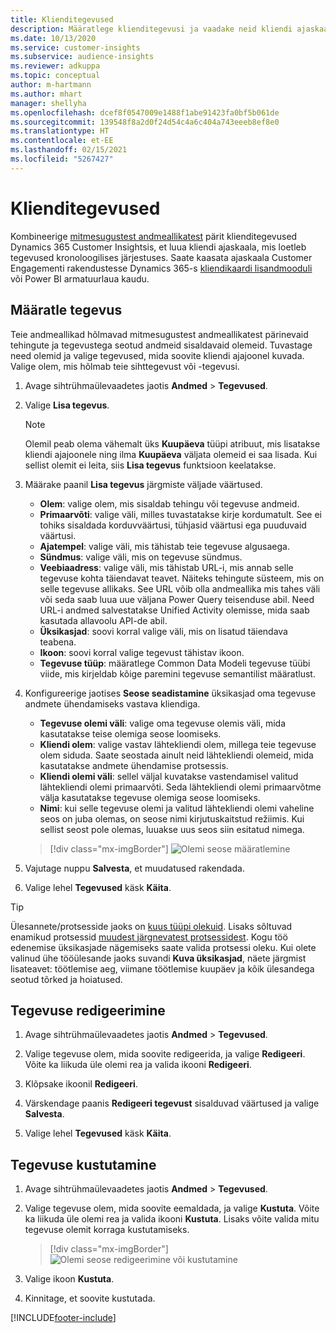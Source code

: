 ```yaml
---
title: Klienditegevused
description: Määratlege klienditegevusi ja vaadake neid kliendi ajaskaalal.
ms.date: 10/13/2020
ms.service: customer-insights
ms.subservice: audience-insights
ms.reviewer: adkuppa
ms.topic: conceptual
author: m-hartmann
ms.author: mhart
manager: shellyha
ms.openlocfilehash: dcef8f0547009e1488f1abe91423fa0bf5b061de
ms.sourcegitcommit: 139548f8a2d0f24d54c4a6c404a743eeeb8ef8e0
ms.translationtype: HT
ms.contentlocale: et-EE
ms.lasthandoff: 02/15/2021
ms.locfileid: "5267427"
---
```

# <a name="customer-activities"></a>Klienditegevused

Kombineerige [mitmesugustest andmeallikatest](data-sources.md) pärit klienditegevused Dynamics 365 Customer Insightsis, et luua kliendi ajaskaala, mis loetleb tegevused kronoloogilises järjestuses. Saate kaasata ajaskaala Customer Engagementi rakendustesse Dynamics 365-s [kliendikaardi lisandmooduli](customer-card-add-in.md) või Power BI armatuurlaua kaudu.

## <a name="define-an-activity"></a>Määratle tegevus

Teie andmeallikad hõlmavad mitmesugustest andmeallikatest pärinevaid tehingute ja tegevustega seotud andmeid sisaldavaid olemeid. Tuvastage need olemid ja valige tegevused, mida soovite kliendi ajajoonel kuvada. Valige olem, mis hõlmab teie sihttegevust või -tegevusi.

1. Avage sihtrühmaülevaadetes jaotis **Andmed** > **Tegevused**.

1. Valige **Lisa tegevus**.

   > [!NOTE]
   > Olemil peab olema vähemalt üks **Kuupäeva** tüüpi atribuut, mis lisatakse kliendi ajajoonele ning ilma **Kuupäeva** väljata olemeid ei saa lisada. Kui sellist olemit ei leita, siis **Lisa tegevus** funktsioon keelatakse.

1. Määrake paanil **Lisa tegevus** järgmiste väljade väärtused.

   - **Olem**: valige olem, mis sisaldab tehingu või tegevuse andmeid.
   - **Primaarvõti**: valige väli, milles tuvastatakse kirje kordumatult. See ei tohiks sisaldada korduvväärtusi, tühjasid väärtusi ega puuduvaid väärtusi.
   - **Ajatempel**: valige väli, mis tähistab teie tegevuse algusaega.
   - **Sündmus**: valige väli, mis on tegevuse sündmus.
   - **Veebiaadress**: valige väli, mis tähistab URL-i, mis annab selle tegevuse kohta täiendavat teavet. Näiteks tehingute süsteem, mis on selle tegevuse allikaks. See URL võib olla andmeallika mis tahes väli või seda saab luua uue väljana Power Query teisenduse abil. Need URL-i andmed salvestatakse Unified Activity olemisse, mida saab kasutada allavoolu API-de abil.
   - **Üksikasjad**: soovi korral valige väli, mis on lisatud täiendava teabena.
   - **Ikoon**: soovi korral valige tegevust tähistav ikoon.
   - **Tegevuse tüüp**: määratlege Common Data Modeli tegevuse tüübi viide, mis kirjeldab kõige paremini tegevuse semantilist määratlust.

1. Konfigureerige jaotises **Seose seadistamine** üksikasjad oma tegevuse andmete ühendamiseks vastava kliendiga.

    - **Tegevuse olemi väli**: valige oma tegevuse olemis väli, mida kasutatakse teise olemiga seose loomiseks.
    - **Kliendi olem**: valige vastav lähtekliendi olem, millega teie tegevuse olem siduda. Saate seostada ainult neid lähtekliendi olemeid, mida kasutatakse andmete ühendamise protsessis.
    - **Kliendi olemi väli**: sellel väljal kuvatakse vastendamisel valitud lähtekliendi olemi primaarvõti. Seda lähtekliendi olemi primaarvõtme välja kasutatakse tegevuse olemiga seose loomiseks.
    - **Nimi**: kui selle tegevuse olemi ja valitud lähtekliendi olemi vaheline seos on juba olemas, on seose nimi kirjutuskaitstud režiimis. Kui sellist seost pole olemas, luuakse uus seos siin esitatud nimega.
   
   > [!div class="mx-imgBorder"]
   > ![Olemi seose määratlemine](media/activities-entities-define.png "Olemi seose määratlemine")

1. Vajutage nuppu **Salvesta**, et muudatused rakendada.

1. Valige lehel **Tegevused** käsk **Käita**.

> [!TIP]
> Ülesannete/protsesside jaoks on [kuus tüüpi olekuid](system.md#status-types). Lisaks sõltuvad enamikud protsessid [muudest järgnevatest protsessidest](system.md#refresh-policies). Kogu töö edenemise üksikasjade nägemiseks saate valida protsessi oleku. Kui olete valinud ühe tööülesande jaoks suvandi **Kuva üksikasjad**, näete järgmist lisateavet: töötlemise aeg, viimane töötlemise kuupäev ja kõik ülesandega seotud tõrked ja hoiatused.

## <a name="edit-an-activity"></a>Tegevuse redigeerimine

1. Avage sihtrühmaülevaadetes jaotis **Andmed** > **Tegevused**.

2. Valige tegevuse olem, mida soovite redigeerida, ja valige **Redigeeri**. Võite ka liikuda üle olemi rea ja valida ikooni **Redigeeri**.

3. Klõpsake ikoonil **Redigeeri**.

4. Värskendage paanis **Redigeeri tegevust** sisalduvad väärtused ja valige **Salvesta**.

5. Valige lehel **Tegevused** käsk **Käita**.

## <a name="delete-an-activity"></a>Tegevuse kustutamine

1. Avage sihtrühmaülevaadetes jaotis **Andmed** > **Tegevused**.

2. Valige tegevuse olem, mida soovite eemaldada, ja valige **Kustuta**. Võite ka liikuda üle olemi rea ja valida ikooni **Kustuta**. Lisaks võite valida mitu tegevuse olemit korraga kustutamiseks.
   > [!div class="mx-imgBorder"]
   > ![Olemi seose redigeerimine või kustutamine](media/activities-entities-edit-delete.png "Olemi seose redigeerimine või kustutamine")

3. Valige ikoon **Kustuta**.

4. Kinnitage, et soovite kustutada.


[!INCLUDE[footer-include](../includes/footer-banner.md)]